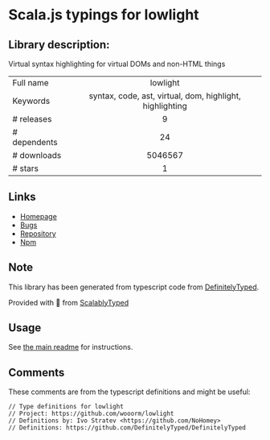 
# Scala.js typings for lowlight


## Library description:
Virtual syntax highlighting for virtual DOMs and non-HTML things

|                    |                 |
| ------------------ | :-------------: |
| Full name          | lowlight |
| Keywords           | syntax, code, ast, virtual, dom, highlight, highlighting |
| # releases         | 9 |
| # dependents       | 24 |
| # downloads        | 5046567 |
| # stars            | 1 |

## Links
- [Homepage](https://github.com/wooorm/lowlight#readme)
- [Bugs](https://github.com/wooorm/lowlight/issues)
- [Repository](https://github.com/wooorm/lowlight)
- [Npm](https://www.npmjs.com/package/lowlight)
    


## Note
This library has been generated from typescript code from [DefinitelyTyped](https://definitelytyped.org).

Provided with :purple_heart: from [ScalablyTyped](https://github.com/oyvindberg/ScalablyTyped)

## Usage
See [the main readme](../../readme.md) for instructions.

## Comments

These comments are from the typescript definitions and might be useful:
```
// Type definitions for lowlight
// Project: https://github.com/wooorm/lowlight
// Definitions by: Ivo Stratev <https://github.com/NoHomey>
// Definitions: https://github.com/DefinitelyTyped/DefinitelyTyped

```

